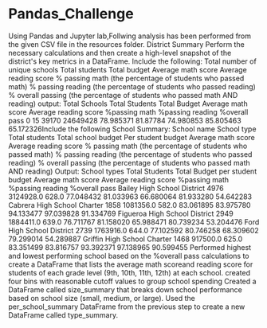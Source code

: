 # Pandas_Challenge
Using Pandas and Jupyter lab,Follwing analysis has been performed from the given CSV file in the resources folder.
District Summary
Perform the necessary calculations and then create a high-level snapshot of the district's key metrics in a DataFrame.
Include the following:
Total number of unique schools
Total students
Total budget
Average math score
Average reading score
% passing math (the percentage of students who passed math)
% passing reading (the percentage of students who passed reading)
% overall passing (the percentage of students who passed math AND reading)
output:
Total Schools	Total Students	Total Budget	Average math score	Average reading score	%passing math	%passing reading	%overall pass
0	15	        39170	            24649428	    78.985371	          81.87784	            74.980853	      85.805463	      65.172326Include the following School Summary:
School name
School type
Total students
Total school budget
Per student budget
Average math score
Average reading score
% passing math (the percentage of students who passed math)
% passing reading (the percentage of students who passed reading)
% overall passing (the percentage of students who passed math AND reading)
Output:
School types	              Total Students	Total Budget	per student budget	Average math score	Average reading score	%passing math	%passing reading	%overall pass
Bailey High School	District	4976	              3124928.0	       628.0	              77.048432	         81.033963	          66.680064	     81.933280	     54.642283
Cabrera High School	Charter	1858	                1081356.0	    582.0	                83.061895        	83.975780	            94.133477      	97.039828	     91.334769
Figueroa High School	District	2949	            1884411.0	      639.0	               76.711767	        81.158020	            65.988471	      80.739234	    53.204476
Ford High School	District	2739	                1763916.0      	644.0	                77.102592	         80.746258	          68.309602	      79.299014	    54.289887
Griffin High School	Charter	1468	                917500.0	      625.0	                 83.351499	        83.816757	           93.392371	    97.138965	    90.599455
Performed highest and lowest performing school based on the %overall pass
calculations to create a DataFrame that lists the average math scoreand reading score for students of each grade level (9th, 10th, 11th, 12th) at each school.
created four bins with reasonable cutoff values to group school spending
Created a DataFrame called size_summary that breaks down school performance based on school size (small, medium, or large).
Used the per_school_summary DataFrame from the previous step to create a new DataFrame called type_summary.




